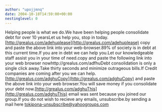 ```yaml
---
author: "upojjmnq"
date: 2004-10-18T14:59:00+00:00
nestinglevel: 0
---
```

Helping people is what we do.We have been helping people consolidate debt for over 10 yearsLet us help you, stop in today.[http://grealus.com/adehuplease](http://grealus.com/adehuplease) copy and paste the above link into your web-browser.89% of society is in debt at this current time.If you are in debt we can help you.Let our knowledgeable staff assist you in your time of need.copy and paste the following link into your web browser nowhttp://grealus.com/adfhuDebt consolidation is only a single click away.Take thirty seconds and minimize outrageous bills.If Credit companies are coming after you we can help.[http://grealus.com/adghuCopy](http://grealus.com/adghuCopy) and paste the above link into your web browser.You will save money if you consolidate your debt now.[http://grealus.com/adghuThis](http://grealus.com/adghuThis) email was sent because you joined our group.If you do not wish to recieve any emails, unsubscribe.by sending a mail here [tokipona-unsubscribe@yahoogroups.com](mailto://tokipona-unsubscribe@yahoogroups.com)